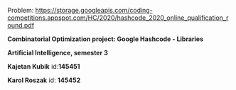 Problem: https://storage.googleapis.com/coding-competitions.appspot.com/HC/2020/hashcode_2020_online_qualification_round.pdf

**Combinatorial Optimization project: Google Hashcode - Libraries**

**Artificial Intelligence, semester 3**

**Kajetan Kubik** ​id:​**145451**

**Karol Roszak** ​id: ​**145452**


